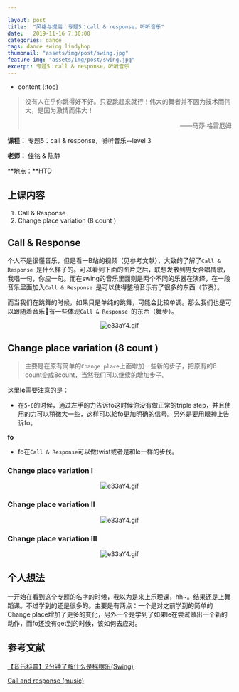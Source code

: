 ```yaml
---

layout: post
title:  "风格与提高：专题5：call & response，听听音乐"
date:   2019-11-16 7:30:00
categories: dance
tags: dance swing lindyhop
thumbnail: "assets/img/post/swing.jpg"
feature-img: "assets/img/post/swing.jpg"
excerpt: 专题5：call & response，听听音乐
---
```


* content
{:toc}
> 没有人在乎你跳得好不好。只要跳起来就行！伟大的舞者并不因为技术而伟大，是因为激情而伟大！
>
> <p align="right">——马莎·格雷厄姆　　</p>

**课程：** 专题5：call & response，听听音乐--level 3 

**老师：** 佳铭 & 陈静

**地点：**HTD



## 上课内容

1. Call & Response
3. Change place variation (8 count )



## Call & Response

个人不是很懂音乐，但是看一B站的视频（见参考文献），大致的了解了`Call & Response `是什么样子的。可以看到下面的图片之后，联想发散到男女合唱情歌，我唱一句，你应一句。而在swing的音乐里面则是两个不同的乐器在演绎，在一段音乐里面加入`Call & Response `是可以使得整段音乐有了很多的东西（节奏）。

而当我们在跳舞的时候，如果只是单纯的跳舞，可能会比较单调。那么我们也是可以跟随着音乐🎵有一些体现`Call & Response `的东西（舞步）。



<center>
<img src="https://i.loli.net/2019/12/07/us4VgLeUJrj3BYz.png" alt="e33aY4.gif" border="0">
</center>



## Change place variation (8 count )

> 主要是在原有简单的`Change place`上面增加一些新的步子，把原有的6 count变成8count，当然我们可以继续的增加步子。
>

这里**le**需要注意的是：

- 在`5-6`的时候，通过左手的力告诉fo这时候你没有做正常的triple step，并且使用的力可以稍微大一些，这样可以給fo更加明确的信号。另外是要用眼神上告诉fo。

**fo**

- fo在`Call & Response`可以做twist或者是和le一样的步伐。

### Change place variation I

<center>
<img src="https://i.loli.net/2019/12/07/O8RzIjqvge1TPAJ.gif" alt="e33aY4.gif" border="0">
</center>



### Change place variation II

<center>
<img src="https://i.loli.net/2019/12/07/iNLJtdzjmYO8DVx.gif" alt="e33aY4.gif" border="0">
</center>



### Change place variation III



<center>
<img src="https://i.loli.net/2019/12/07/bDrmXJuisZAkqQ5.gif" alt="e33aY4.gif" border="0">
</center>





## 个人想法

一开始在看到这个专题的名字的时候，我以为是来上乐理课，hh~。结果还是上舞蹈课。不过学到的还是很多的。主要是有两点：一个是对之前学到的简单的Change place增加了更多的变化，另外一个是学到了如果le在尝试做出一个新的动作，而fo还没有get到的时候，该如何去应对。



## 参考文献

[【音乐科普】2分钟了解什么是摇摆乐(Swing)](https://www.bilibili.com/video/av34972301)

[Call and response (music)](https://en.wikipedia.org/wiki/Call_and_response_(music))